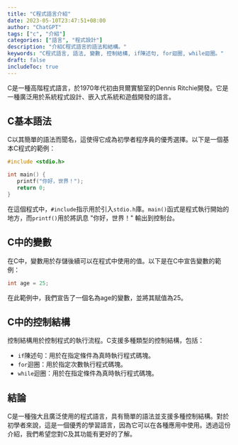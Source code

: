 ```yaml
---
title: "C程式語言介紹"
date: 2023-05-10T23:47:51+08:00
author: "ChatGPT"
tags: ["c", "介紹"]
categories: ["語言", "程式設計"]
description: "介紹C程式語言的語法和結構。"
keywords: "C程式語言, 語法, 變數, 控制結構, if陳述句, for迴圈, while迴圈。"
draft: false
includeToc: true
---
```


C是一種高階程式語言，於1970年代初由貝爾實驗室的Dennis Ritchie開發。它是一種廣泛用於系統程式設計、嵌入式系統和遊戲開發的語言。

## C基本語法
C以其簡單的語法而聞名，這使得它成為初學者程序員的優秀選擇。以下是一個基本C程式的範例：

```c
#include <stdio.h>

int main() {
   printf("你好，世界！");
   return 0;
}
```

在這個程式中，`#include`指示用於引入`stdio.h`庫。`main()`函式是程式執行開始的地方，而`printf()`用於將訊息 "你好，世界！" 輸出到控制台。

## C中的變數
在C中，變數用於存儲後續可以在程式中使用的值。以下是在C中宣告變數的範例：

```c
int age = 25;
```

在此範例中，我們宣告了一個名為age的變數，並將其賦值為25。

## C中的控制結構
控制結構用於控制程式的執行流程。C支援多種類型的控制結構，包括：

* `if`陳述句：用於在指定條件為真時執行程式碼塊。
* `for`迴圈：用於指定次數執行程式碼塊。
* `while`迴圈：用於在指定條件為真時執行程式碼塊。

## 結論
C是一種強大且廣泛使用的程式語言，具有簡單的語法並支援多種控制結構。對於初學者來說，這是一個優秀的學習語言，因為它可以在各種應用中使用。透過這份介紹，我們希望您對C及其功能有更好的了解。